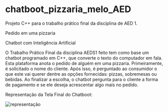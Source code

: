 # chatboot_pizzaria_melo_AED

Projeto C++ para o trabalho prático final da disciplina de AED 1.

Pedido em uma pizzaria

Chatbot com Inteligência Artificial

O Trabalho Prático Final da disciplina AEDS1 feito tem como base um chatbot programado em C++, que converte o texto do computador em fala. Esta plataforma anota o pedido de alguém em uma pizzaria.
Primeiramente, é solicitado o nome do cliente. Após isso, é perguntado ao consumidor o que este vai querer dentre as opções fornecidas: pizzas, sobremesas ou bebidas. Ao finalizar a escolha, o chatbot pergunta para o cliente a forma de pagamento e se ele deseja acrescentar algo mais no pedido.

Representação da Tela Final do Chatboot:

![representação](https://user-images.githubusercontent.com/75702957/101962107-022fb880-3bea-11eb-8987-7bf9a8b2a1a6.png)





